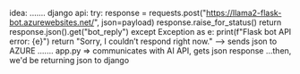 idea: 
.......
django api: 
   try:
        response = requests.post("https://llama2-flask-bot.azurewebsites.net/", json=payload)
        response.raise_for_status()
        return response.json().get("bot_reply")
    except Exception as e:
        print(f"Flask bot API error: {e}")
        return "Sorry, I couldn’t respond right now."
--> sends json to AZURE
.......
app.py 
=> communicates with AI API, gets json response
...then, we'd be returning json to django
